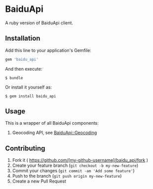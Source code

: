 # BaiduApi

A ruby version of BaiduApi client.

## Installation

Add this line to your application's Gemfile:

```ruby
gem 'baidu_api'
```

And then execute:

    $ bundle

Or install it yourself as:

    $ gem install baidu_api

## Usage

This is a wrapper of all BaiduApi components:

1. Geocoding API, see [BaiduApi::Geocoding](https://github.com/xiaohui-zhangxh/baidu_api-geocoding)

## Contributing

1. Fork it ( https://github.com/[my-github-username]/baidu_api/fork )
2. Create your feature branch (`git checkout -b my-new-feature`)
3. Commit your changes (`git commit -am 'Add some feature'`)
4. Push to the branch (`git push origin my-new-feature`)
5. Create a new Pull Request
